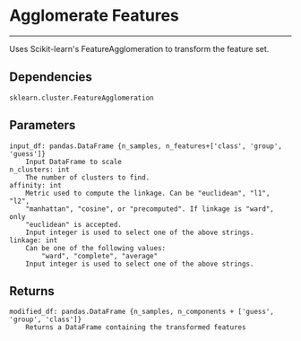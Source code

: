 # Agglomerate Features
* * *

Uses Scikit-learn's FeatureAgglomeration to transform the feature set.

## Dependencies
    sklearn.cluster.FeatureAgglomeration


Parameters
----------
    input_df: pandas.DataFrame {n_samples, n_features+['class', 'group', 'guess']}
        Input DataFrame to scale
    n_clusters: int
        The number of clusters to find.
    affinity: int
        Metric used to compute the linkage. Can be "euclidean", "l1", "l2",
        "manhattan", "cosine", or "precomputed". If linkage is "ward", only
        "euclidean" is accepted.
        Input integer is used to select one of the above strings.
    linkage: int
        Can be one of the following values:
            "ward", "complete", "average"
        Input integer is used to select one of the above strings.

Returns
-------
    modified_df: pandas.DataFrame {n_samples, n_components + ['guess', 'group', 'class']}
        Returns a DataFrame containing the transformed features
